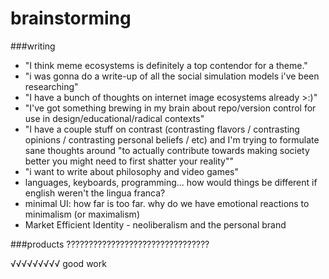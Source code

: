 # brainstorming

###writing
- "I think meme ecosystems is definitely a top contendor for a theme."
- "i was gonna do a write-up of all the social simulation models i've been researching"
- "I have a bunch of thoughts on internet image ecosystems already >:)"
- "I've got something brewing in my brain about repo/version control for use in design/educational/radical contexts"
- "I have a couple stuff on contrast (contrasting flavors / contrasting opinions / contrasting personal beliefs / etc) and I'm trying to formulate sane thoughts around "to actually contribute towards making society better you might need to first shatter your reality""
- "i want to write about philosophy and video games"
- languages, keyboards, programming... how would things be different if english weren't the lingua franca?
- minimal UI: how far is too far. why do we have emotional reactions to minimalism (or maximalism)
- Market Efficient Identity - neoliberalism and the personal brand

###products
????????????????????????????????

√√√√√√√√√ good work
